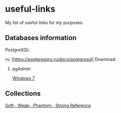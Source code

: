# useful-links
My list of useful links for my purposes.


## Databases information
PostgreSQL:

   ru: [https://postgrespro.ru/docs/postgresql]
   Download: 


1. pgAdmin


   [Windows 7](https://www.postgresql.org/ftp/pgadmin/pgadmin4/v4.30/windows/)

## Collections
[Soft-, Weak-, Phantom-, Strong Reference](https://habr.com/ru/post/169883/)
